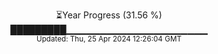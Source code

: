 <p align="center">
⏳Year Progress (31.56 %) <br>
█████████▁▁▁▁▁▁▁▁▁▁▁▁▁▁▁▁▁▁▁▁▁ <br>
<sub>Updated: Thu, 25 Apr 2024 12:26:04 GMT</sub>
</p>

